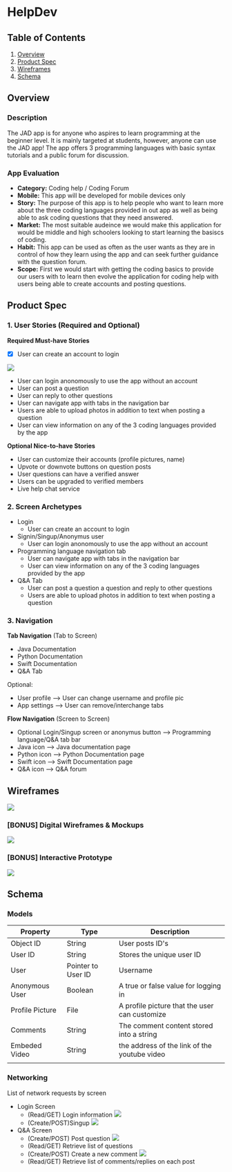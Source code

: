 # HelpDev

## Table of Contents
1. [Overview](#Overview)
1. [Product Spec](#Product-Spec)
1. [Wireframes](#Wireframes)
2. [Schema](#Schema) 

## Overview
### Description
The JAD app is for anyone who aspires to learn programming at the beginner level. It is mainly targeted at students, however, anyone can use the JAD app! The app offers 3 programming languages with basic syntax tutorials and a public forum for discussion.

### App Evaluation

- **Category:** Coding help / Coding Forum
- **Mobile:** This app will be developed for mobile devices only
- **Story:** The purpose of this app is to help people who want to learn more about the three coding languages provided in out app as well as being able to ask coding questions that they need answered.
- **Market:** The most suitable audeince we would make this application for would be middle and high schoolers looking to start learning the basiscs of coding.
- **Habit:** This app can be used as often as the user wants as they are in control of how they learn using the app and can seek further guidance with the question forum.
- **Scope:** First we would start with getting the coding basics to provide our users with to learn then evolve the application for coding help with users being able to create accounts and posting questions.

## Product Spec

### 1. User Stories (Required and Optional)

**Required Must-have Stories**

* [x] User can create an account to login

![](https://i.imgur.com/UUbnkHx.gif)

* User can login anonomously to use the app without an account
* User can post a question
* User can reply to other questions
* User can navigate app with tabs in the navigation bar
* Users are able to upload photos in addition to text when posting a question
* User can view information on any of the 3 coding languages provided by the app

**Optional Nice-to-have Stories**

* User can customize their accounts (profile pictures, name)
* Upvote or downvote buttons on question posts
* User questions can have a verified answer
* Users can be upgraded to verified members
* Live help chat service

### 2. Screen Archetypes
* Login
    * User can create an account to login
* Signin/Singup/Anonymus user
    * User can login anonomously to use the app without an account
* Programming language navigation tab
    * User can navigate app with tabs in the navigation bar
    * User can view information on any of the 3 coding languages provided by the app
* Q&A Tab
    * User can post a question a question and reply to other questions
    * Users are able to upload photos in addition to text when posting a question

### 3. Navigation

**Tab Navigation** (Tab to Screen)

* Java Documentation
* Python Documentation
* Swift Documentation
* Q&A Tab

Optional:
* User profile --> User can change username and profile pic
* App settings --> User can remove/interchange tabs

**Flow Navigation** (Screen to Screen)

* Optional Login/Singup screen or anonymus button --> Programming language/Q&A tab bar
* Java icon --> Java documentation page
* Python icon --> Python Documentation page
* Swift icon --> Swift Documentation page
* Q&A icon --> Q&A forum

  
## Wireframes

![](https://i.imgur.com/A8kWvWQ.png)

### [BONUS] Digital Wireframes & Mockups

![](https://i.imgur.com/BOQda6u.png)

### [BONUS] Interactive Prototype

![](https://i.imgur.com/MiJGd1R.gif)


## Schema 


### Models





| Property        | Type    | Description                                   |
| --------------- | ------- | --------------------------------------------- |
| Object ID       | String  | User posts ID's                               |
| User ID         | String  | Stores the unique user ID                     |
| User            | Pointer to User    ID    |Username                                          |
| Anonymous User  | Boolean | A true or false value for logging in          |
| Profile Picture | File    | A profile picture that the user can customize |
| Comments        | String  | The comment content stored into a string      |
| Embeded Video   | String  |   the address of the link of the youtube video                                            |
|                 |         |                                               |

### Networking
List of network requests by screen 

* Login Screen 
  * (Read/GET) Login information
  ![](https://i.imgur.com/vuKrsVg.png)
  * (Create/POST)Singup
  ![](https://i.imgur.com/4yKVKmt.png)
* Q&A Screen
  * (Create/POST) Post question
  ![](https://i.imgur.com/w0Xaa7N.png)
  * (Read/GET) Retrieve list of questions
  * (Create/POST) Create a new comment
  ![](https://i.imgur.com/Oop0plm.png)
  * (Read/GET) Retrieve list of comments/replies on each post
   

     

